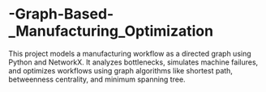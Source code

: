 # -Graph-Based-_Manufacturing_Optimization
This project models a manufacturing workflow as a directed graph using Python and NetworkX. It analyzes bottlenecks, simulates machine failures, and optimizes workflows using graph algorithms like shortest path, betweenness centrality, and minimum spanning tree. 
